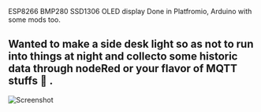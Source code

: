 
ESP8266 BMP280 SSD1306 OLED display Done in Platfromio, Arduino with some mods too.

## Wanted to make a side desk light so as not to run into things at night and collecto some historic data through nodeRed or your flavor of MQTT stuffs :zany_face:	.

![Screenshot](ESP8266BMP280.jpg)
